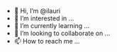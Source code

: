 - 👋 Hi, I’m @ilauri
- 👀 I’m interested in ...
- 🌱 I’m currently learning ...
- 💞️ I’m looking to collaborate on ...
- 📫 How to reach me ...

<!---
ilauri/ilauri is a ✨ special ✨ repository because its `README.md` (this file) appears on your GitHub profile.
You can click the Preview link to take a look at your changes.
--->
